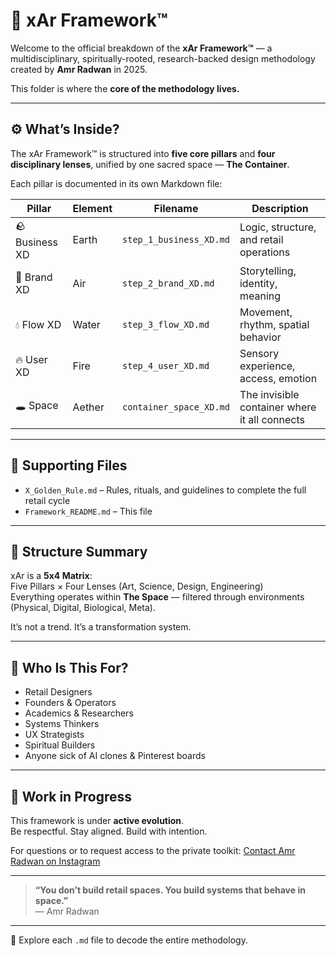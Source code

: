 # 🧭 xAr Framework™

Welcome to the official breakdown of the **xAr Framework™** — a multidisciplinary, spiritually-rooted, research-backed design methodology created by **Amr Radwan** in 2025.

This folder is where the **core of the methodology lives.**

---

## ⚙️ What’s Inside?

The xAr Framework™ is structured into **five core pillars** and **four disciplinary lenses**, unified by one sacred space — **The Container**.

Each pillar is documented in its own Markdown file:

| Pillar        | Element | Filename                        | Description |
|---------------|---------|----------------------------------|-------------|
| 🪨 Business XD | Earth   | `step_1_business_XD.md`          | Logic, structure, and retail operations |
| 🍐 Brand XD    | Air     | `step_2_brand_XD.md`             | Storytelling, identity, meaning |
| 💧 Flow XD     | Water   | `step_3_flow_XD.md`              | Movement, rhythm, spatial behavior |
| 🔥 User XD     | Fire    | `step_4_user_XD.md`              | Sensory experience, access, emotion |
| 🕳 Space       | Aether  | `container_space_XD.md`             | The invisible container where it all connects |

---

## 📁 Supporting Files

- `X_Golden_Rule.md` – Rules, rituals, and guidelines to complete the full retail cycle
- `Framework_README.md` – This file


---

## 🧪 Structure Summary

xAr is a **5x4 Matrix**:  
Five Pillars × Four Lenses (Art, Science, Design, Engineering)  
Everything operates within **The Space** — filtered through environments (Physical, Digital, Biological, Meta).

It’s not a trend. It’s a transformation system.

---

## 🧠 Who Is This For?

- Retail Designers  
- Founders & Operators  
- Academics & Researchers  
- Systems Thinkers  
- UX Strategists  
- Spiritual Builders  
- Anyone sick of AI clones & Pinterest boards

---

## 🚧 Work in Progress

This framework is under **active evolution**.  
Be respectful. Stay aligned. Build with intention.

For questions or to request access to the private toolkit:
[Contact Amr Radwan on Instagram](https://www.instagram.com/by.xar_)

---

> **“You don’t build retail spaces. You build systems that behave in space.”**  
> — Amr Radwan

---

📍 Explore each `.md` file to decode the entire methodology.
